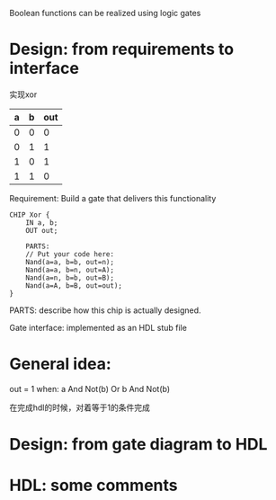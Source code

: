 Boolean functions can be realized using logic gates

# Design: from requirements to interface
实现xor

| a   | b   | out |
| --- | --- | --- |
| 0   | 0   | 0   |
| 0   | 1   | 1   |
| 1   | 0   | 1   |
| 1   | 1   | 0    |

Requirement: Build a gate that delivers this functionality

```hdl
CHIP Xor {
    IN a, b;
    OUT out;

    PARTS:
    // Put your code here:
    Nand(a=a, b=b, out=n);
    Nand(a=a, b=n, out=A);
    Nand(a=n, b=b, out=B);
    Nand(a=A, b=B, out=out);
}
```

PARTS: describe how this chip is actually designed.

Gate interface: implemented as an HDL stub file

# General idea:
out = 1 when:
a And Not(b)
Or
b And Not(b)

在完成hdl的时候，对着等于1的条件完成

# Design: from gate diagram to HDL

# HDL: some comments

